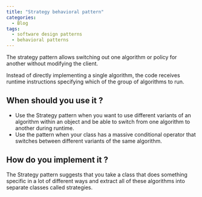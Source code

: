 ```yaml
---
title: "Strategy behavioral pattern"
categories:
  - Blog
tags:
  - software design patterns
  - behavioral patterns
---
```


The strategy pattern allows switching out one algorithm or policy for another without modifying the client. 

Instead of directly implementing a single algorithm, the code receives runtime instructions specifying which of the group of algorithms to run.

<h2>When should you use it ? </h2>

<ul>
<li>Use the Strategy pattern when you want to use different variants of an algorithm within an object and be able to switch from one algorithm to another during runtime.</li>

<li>Use the pattern when your class has a massive conditional operator that switches between different variants of the same algorithm.</li>
</ul>

<h2> How do you implement it ? </h2>

The Strategy pattern suggests that you take a class that does something specific in a lot of different ways and extract all of these algorithms into separate classes called strategies.

